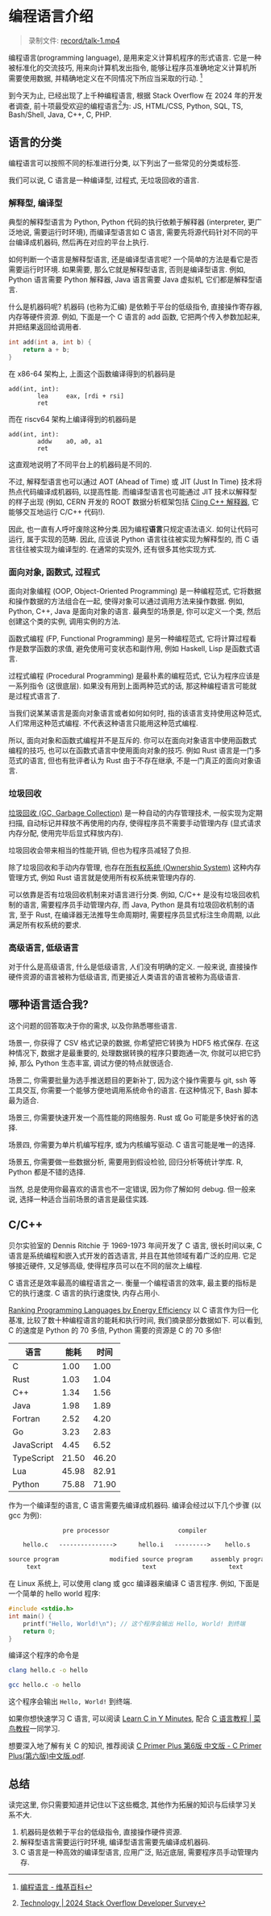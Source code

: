 # 编程语言介绍

> 录制文件: [record/talk-1.mp4](https://cfile.thudep.com:7100/record/talk-1.mp4)

编程语言(programming language), 是用来定义计算机程序的形式语言. 它是一种被标准化的交流技巧, 用来向计算机发出指令, 能够让程序员准确地定义计算机所需要使用数据, 并精确地定义在不同情况下所应当采取的行动. [^1]

到今天为止, 已经出现了上千种编程语言, 根据 Stack Overflow 在 2024 年的开发者调查, 前十项最受欢迎的编程语言[^2]为:
JS, HTML/CSS, Python, SQL, TS, Bash/Shell, Java, C++, C, PHP.

## 语言的分类

编程语言可以按照不同的标准进行分类, 以下列出了一些常见的分类或标签.

我们可以说, C 语言是一种编译型, 过程式, 无垃圾回收的语言.

### 解释型, 编译型

典型的解释型语言为 Python, Python 代码的执行依赖于解释器 (interpreter, 更广泛地说, 需要运行时环境), 而编译型语言如 C 语言, 需要先将源代码针对不同的平台编译成机器码, 然后再在对应的平台上执行.

如何判断一个语言是解释型语言, 还是编译型语言呢? 一个简单的方法是看它是否需要运行时环境. 如果需要, 那么它就是解释型语言, 否则是编译型语言. 例如, Python 语言需要 Python 解释器, Java 语言需要 Java 虚拟机, 它们都是解释型语言.

什么是机器码呢? 机器码 (也称为汇编) 是依赖于平台的低级指令, 直接操作寄存器, 内存等硬件资源. 例如, 下面是一个 C 语言的 add 函数, 它把两个传入参数加起来, 并把结果返回给调用者.

```c
int add(int a, int b) {
    return a + b;
}
```
在 x86-64 架构上, 上面这个函数编译得到的机器码是

```assembly
add(int, int):
        lea     eax, [rdi + rsi]
        ret
```

而在 riscv64 架构上编译得到的机器码是

```assembly
add(int, int):
        addw    a0, a0, a1
        ret
```

这直观地说明了不同平台上的机器码是不同的.

不过, 解释型语言也可以通过 AOT (Ahead of Time) 或 JIT (Just In Time) 技术将热点代码编译成机器码, 以提高性能. 而编译型语言也可能通过 JIT 技术以解释型的样子出现 (例如, CERN 开发的 ROOT 数据分析框架包括 [Cling C++ 解释器](https://root.cern/cling/), 它能够交互地运行 C/C++ 代码!).

因此, 也一直有人呼吁废除这种分类.因为编程**语言**只规定语法语义. 如何让代码可运行, 属于实现的范畴. 因此, 应该说 Python 语言往往被实现为解释型的, 而 C 语言往往被实现为编译型的. 在通常的实现外, 还有很多其他实现方式.

### 面向对象, 函数式, 过程式

面向对象编程 (OOP, Object-Oriented Programming) 是一种编程范式, 它将数据和操作数据的方法组合在一起, 使得对象可以通过调用方法来操作数据. 例如, Python, C++, Java 是面向对象的语言. 最典型的场景是, 你可以定义一个类, 然后创建这个类的实例, 调用实例的方法.

函数式编程 (FP, Functional Programming) 是另一种编程范式, 它将计算过程看作是数学函数的求值, 避免使用可变状态和副作用, 例如 Haskell, Lisp 是函数式语言.

过程式编程 (Procedural Programming) 是最朴素的编程范式, 它认为程序应该是一系列指令 (这很底层). 如果没有用到上面两种范式的话, 那这种编程语言可能就是过程式语言了.

当我们说某某语言是面向对象语言或者如何如何时, 指的该语言支持使用这种范式, 人们常用这种范式编程. 不代表这种语言只能用这种范式编程.

所以, 面向对象和函数式编程并不是互斥的. 你可以在面向对象语言中使用函数式编程的技巧, 也可以在函数式语言中使用面向对象的技巧. 例如 Rust 语言是一门多范式的语言, 但也有批评者认为 Rust 由于不存在继承, 不是一门真正的面向对象语言.

### 垃圾回收

[垃圾回收 (GC, Garbage Collection)](https://en.wikipedia.org/wiki/Garbage_collection_(computer_science)) 是一种自动的内存管理技术, 一般实现为定期扫描, 自动标记并释放不再使用的内存, 使得程序员不需要手动管理内存 (显式请求内存分配, 使用完毕后显式释放内存).

垃圾回收会带来相当的性能开销, 但也为程序员减轻了负担.

除了垃圾回收和手动内存管理, 也存在[所有权系统 (Ownership System)](https://doc.rust-lang.org/book/ch04-01-what-is-ownership.html) 这种内存管理方式, 例如 Rust 语言就是使用所有权系统来管理内存的.

可以依靠是否有垃圾回收机制来对语言进行分类. 例如, C/C++ 是没有垃圾回收机制的语言, 需要程序员手动管理内存, 而 Java, Python 是具有垃圾回收机制的语言, 至于 Rust, 在编译器无法推导生命周期时, 需要程序员显式标注生命周期, 以此满足所有权系统的要求.

### 高级语言, 低级语言

对于什么是高级语言, 什么是低级语言, 人们没有明确的定义. 一般来说, 直接操作硬件资源的语言被称为低级语言, 而更接近人类语言的语言被称为高级语言.

## 哪种语言适合我?

这个问题的回答取决于你的需求, 以及你熟悉哪些语言.

场景一, 你获得了 CSV 格式记录的数据, 你希望把它转换为 HDF5 格式保存. 在这种情况下, 数据才是最重要的, 处理数据转换的程序只要跑通一次, 你就可以把它扔掉, 那么 Python 生态丰富, 调试方便的特点就很适合.

场景二, 你需要批量为选手推送题目的更新补丁, 因为这个操作需要与 git, ssh 等工具交互, 你需要一个能够方便地调用系统命令的语言. 在这种情况下, Bash 脚本最为适合.

场景三, 你需要快速开发一个高性能的网络服务. Rust 或 Go 可能是多快好省的选择.

场景四, 你需要为单片机编写程序, 或为内核编写驱动. C 语言可能是唯一的选择.

场景五, 你需要做一些数据分析, 需要用到假设检验, 回归分析等统计学库. R, Python 都是不错的选择.

当然, 总是使用你最喜欢的语言也不一定错误, 因为你了解如何 debug. 但一般来说, 选择一种适合当前场景的语言是最佳实践.

## C/C++

贝尔实验室的 Dennis Ritchie 于 1969-1973 年间开发了 C 语言, 很长时间以来, C 语言是系统编程和嵌入式开发的首选语言, 并且在其他领域有着广泛的应用. 它足够接近硬件, 又足够高级, 使得程序员可以在不同的层次上编程.

C 语言还是效率最高的编程语言之一. 衡量一个编程语言的效率, 最主要的指标是它的执行速度. C 语言的执行速度快, 内存占用小.

[Ranking Programming Languages by Energy Efficiency](https://haslab.github.io/SAFER/scp21.pdf) 以 C 语言作为归一化基准, 比较了数十种编程语言的能耗和执行时间, 我们摘录部分数据如下. 可以看到, C 的速度是 Python 的 70 多倍, Python 需要的资源是 C 的 70 多倍!

| 语言       | 能耗  | 时间  |
| ---------- | ----- | ----- |
| C          | 1.00  | 1.00  |
| Rust       | 1.03  | 1.04  |
| C++        | 1.34  | 1.56  |
| Java       | 1.98  | 1.89  |
| Fortran    | 2.52  | 4.20  |
| Go         | 3.23  | 2.83  |
| JavaScript | 4.45  | 6.52  |
| TypeScript | 21.50 | 46.20 |
| Lua        | 45.98 | 82.91 |
| Python     | 75.88 | 71.90 |

作为一个编译型的语言, C 语言需要先编译成机器码. 编译会经过以下几个步骤 (以 gcc 为例):

```txt
               pre processor                   compiler                   assembler                 linker

    hello.c   --------------->      hello.i   --------->    hello.s      ---------->    hello.o    --------->    hello

source program              modified source program     assembly program           relocatable object       executable object
     text                            text                    text                        binary                  binary
```

在 Linux 系统上, 可以使用 clang 或 gcc 编译器来编译 C 语言程序. 例如, 下面是一个简单的 hello world 程序:

```c
#include <stdio.h>
int main() {
    printf("Hello, World!\n"); // 这个程序会输出 Hello, World! 到终端
    return 0;
}
```

编译这个程序的命令是

```sh
clang hello.c -o hello
```

```sh
gcc hello.c -o hello
```

这个程序会输出 `Hello, World!` 到终端.

如果你想快速学习 C 语言, 可以阅读 [Learn C in Y Minutes](https://learnxinyminutes.com/zh-cn/c/), 配合 [C 语言教程 | 菜鸟教程](https://www.runoob.com/cprogramming/c-tutorial.html)一同学习.

想要深入地了解有关 C 的知识, 推荐阅读 [C Primer Plus 第6版 中文版 - C Primer Plus(第六版)中文版.pdf](https://img.anfulai.cn/bbs/94810/C%20Primer%20Plus(%E7%AC%AC%E5%85%AD%E7%89%88)%E4%B8%AD%E6%96%87%E7%89%88.pdf).

## 总结

读完这里, 你只需要知道并记住以下这些概念, 其他作为拓展的知识与后续学习关系不大.

1. 机器码是依赖于平台的低级指令, 直接操作硬件资源.
1. 解释型语言需要运行时环境, 编译型语言需要先编译成机器码.
1. C 语言是一种高效的编译型语言, 应用广泛, 贴近底层, 需要程序员手动管理内存.

[^1]: [编程语言 - 维基百科](https://zh.wikipedia.org/zh-cn/%E7%BC%96%E7%A8%8B%E8%AF%AD%E8%A8%80)
[^2]: [Technology | 2024 Stack Overflow Developer Survey](https://survey.stackoverflow.co/2024/technology#1-programming-scripting-and-markup-languages)
